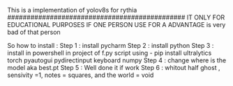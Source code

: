 This is a implementation of yolov8s for rythia
##############################################
IT ONLY FOR EDUCATIONAL PURPOSES IF ONE PERSON USE FOR A ADVANTAGE is very bad of that person

So how to install :
Step 1 : install pycharm
Step 2 : install python 
Step 3 : install in powershell in project of f.py script using - pip install ultralytics torch pyautogui pydirectinput keyboard numpy
Step 4 : change where is the model aka best.pt 
Step 5 : Well done it if work
Step 6 : whitout half ghost , sensivity =1, notes = squares, and the world = void

